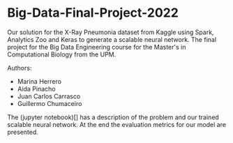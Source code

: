 # Big-Data-Final-Project-2022
Our solution for the X-Ray Pneumonia dataset from Kaggle using Spark, Analytics Zoo and Keras to generate a scalable neural network. The final project for the Big Data Engineering course for the Master's in Computational Biology from the UPM.

Authors:
- Marina Herrero
- Aida Pinacho
- Juan Carlos Carrasco
- Guillermo Chumaceiro

The (jupyter notebook)[] has a description of the problem and our trained scalable neural network. At the end the evaluation metrics for our model are presented.
